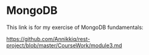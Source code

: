 # MongoDB

This link is for my exercise of MongoDB fundamentals:

https://github.com/Annikkiq/rest-project/blob/master/CourseWork/module3.md